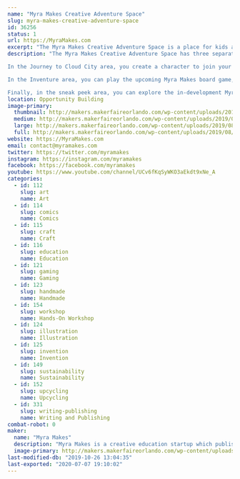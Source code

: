 ```yaml
---
name: "Myra Makes Creative Adventure Space"
slug: myra-makes-creative-adventure-space
id: 36256
status: 1
url: https://MyraMakes.com
excerpt: "The Myra Makes Creative Adventure Space is a place for kids aged 4-12 and their families to participate in roleplaying, invention, and arts and crafts activities centered on empathy, design thinking, and problem solving. "
description: "The Myra Makes Creative Adventure Space has three separate activities happening: Journey to Cloud City, a problem-solving and roleplaying adventure, Inventure, an in-development board game, and \"sneak peeks,\" where you can check out some of our prototype games, books and apps. 

In the Journey to Cloud City area, you create a character to join your new friend Myra on an adventure as she travels to Cloud City. Along the way, the adventure team explores different environments, meets and learns about a variety of animal friends, and helps Myra and the crew solve the challenges that pop up during the adventure through storytelling and building with arts and crafts supplies. These activities are inspired by the Myra Makes book, Journey to Cloud City. 

In the Inventure area, you can play the upcoming Myra Makes board game, Inventure. Inventure is a creative adventure game in which you compete with your friends to make the most creative and outlandish inventions, characters, and places. Buy materials, bring your creativity to life, and convince your friends to choose your creations as their favorites. Every time you play Inventure, you have the chance to recreate the world of Inventure all your own. Who will you be? What inventions will you create? People, animals, and creatures of your imagination all call Inventure home. So come along, meet new friends, create new places, and solve challenges.

Finally, in the sneak peek area, you can explore the in-development Myra Makes app, play some of our prototype card games, and join a read-aloud of our latest in-development story book. Your feedback is extremely valuable to us and we hope you can drop by to share your ideas and thoughts on what Myra Makes should do next!"
location: Opportunity Building
image-primary:
  thumbnail: http://makers.makerfaireorlando.com/wp-content/uploads/2019/08/Myra-Makes-Logo-Stacked-with-Myra-1-150x150.png
  medium: http://makers.makerfaireorlando.com/wp-content/uploads/2019/08/Myra-Makes-Logo-Stacked-with-Myra-1-300x134.png
  large: http://makers.makerfaireorlando.com/wp-content/uploads/2019/08/Myra-Makes-Logo-Stacked-with-Myra-1-1024x456.png
  full: http://makers.makerfaireorlando.com/wp-content/uploads/2019/08/Myra-Makes-Logo-Stacked-with-Myra-1.png
website: https://MyraMakes.com
email: contact@myramakes.com
twitter: https://twitter.com/myramakes
instagram: https://instagram.com/myramakes
facebook: https://facebook.com/myramakes
youtube: https://www.youtube.com/channel/UCv6fKqSyWKO3aEkdt9xNe_A
categories:
  - id: 112
    slug: art
    name: Art
  - id: 114
    slug: comics
    name: Comics
  - id: 115
    slug: craft
    name: Craft
  - id: 116
    slug: education
    name: Education
  - id: 121
    slug: gaming
    name: Gaming
  - id: 123
    slug: handmade
    name: Handmade
  - id: 154
    slug: workshop
    name: Hands-On Workshop
  - id: 124
    slug: illustration
    name: Illustration
  - id: 125
    slug: invention
    name: Invention
  - id: 149
    slug: sustainability
    name: Sustainability
  - id: 152
    slug: upcycling
    name: Upcycling
  - id: 331
    slug: writing-publishing
    name: Writing and Publishing
combat-robot: 0
maker:
  name: "Myra Makes"
  description: "Myra Makes is a creative education startup which publishes books and games that help kids develop creative, problem-solving, and emotional skills. "
  image-primary: http://makers.makerfaireorlando.com/wp-content/uploads/2019/08/Myra-Makes-Logo-Stacked-with-Myra-1024x456.png
last-modified-db: "2019-10-26 13:04:35"
last-exported: "2020-07-07 19:10:02"
---
```


